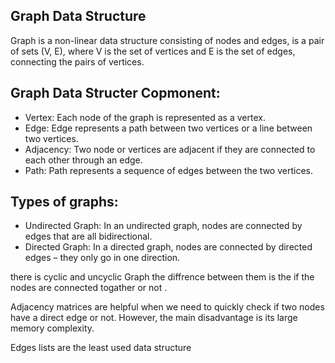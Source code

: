 ## Graph Data Structure
 Graph is a non-linear data structure consisting of nodes and edges, is a pair of sets (V, E), where V is the set of vertices and E is the set of edges, connecting the pairs of vertices. 

## Graph Data Structer Copmonent:
* Vertex: Each node of the graph is represented as a vertex.
* Edge: Edge represents a path between two vertices or a line between two vertices. 
* Adjacency: Two node or vertices are adjacent if they are connected to each other through an edge.
* Path: Path represents a sequence of edges between the two vertices. 

## Types of graphs:
* Undirected Graph: In an undirected graph, nodes are connected by edges that are all bidirectional.
* Directed Graph: In a directed graph, nodes are connected by directed edges – they only go in one direction.

there is cyclic and uncyclic Graph the diffrence between them is the if the nodes are connected togather or not .

Adjacency matrices are helpful when we need to quickly check if two nodes have a direct edge or not. However, the main disadvantage is its large memory complexity. 

Edges lists are the least used data structure